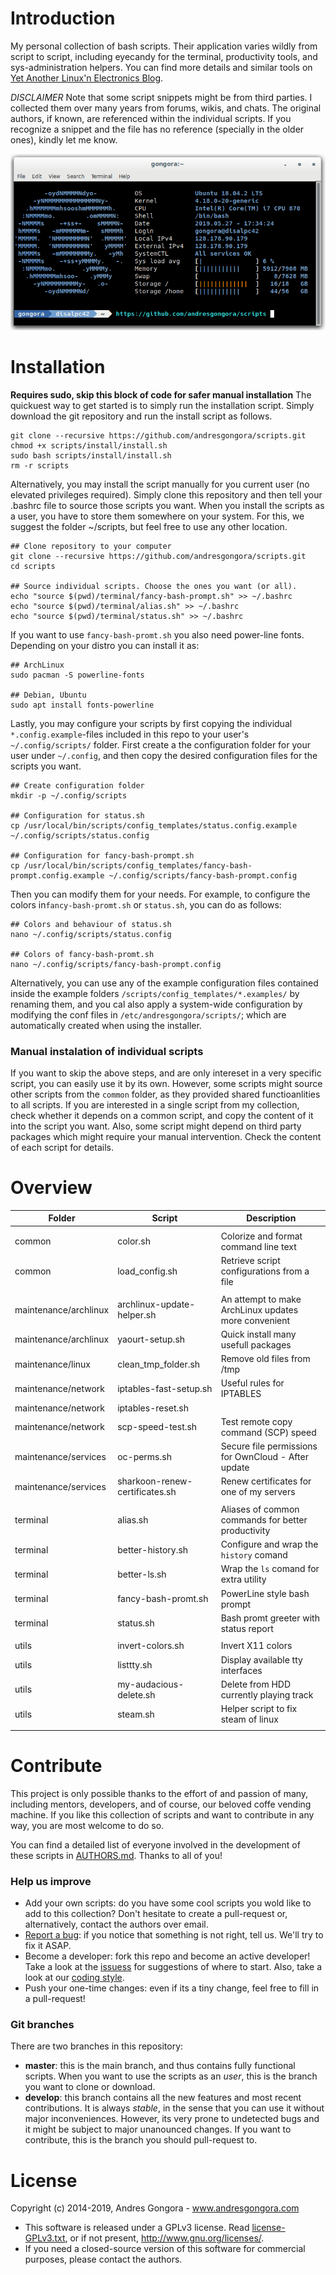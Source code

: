 <!--------------------------------------+-------------------------------------->
#                                  Introduction
<!--------------------------------------+-------------------------------------->
My personal collection of bash scripts. Their application varies wildly from
script to script, including eyecandy for the terminal, productivity tools,
and sys-administration helpers. You can find more details and similar tools on
[Yet Another Linux'n Electronics Blog](https://yalneb.blogspot.com/).


*DISCLAIMER*
Note that some script snippets might be from third parties.
I collected them over many years from forums, wikis, and chats.
The original authors, if known, are referenced within the individual scripts.
If you recognize a snippet and the file has no reference
(specially in the older ones), kindly let me know.


![Example with status.sh and fancy-bash-prompt.sh](doc/screenshot.png)





<!--------------------------------------+-------------------------------------->
#                                  Installation
<!--------------------------------------+-------------------------------------->

**Requires sudo, skip this block of code for safer manual installation** 
The quickuest way to get started is to simply run the installation script.
Simply download the git repository and run the install script as follows.
```
git clone --recursive https://github.com/andresgongora/scripts.git
chmod +x scripts/install/install.sh
sudo bash scripts/install/install.sh
rm -r scripts
```


Alternatively, you may install the script manually for you current user
(no elevated privileges required). Simply clone this repository and then tell your .bashrc file to source those scripts you want. When you install the scripts as a user, you have to store them somewhere on your system. For this, we suggest the folder ~/scripts, but feel free to use any other location.
```
## Clone repository to your computer
git clone --recursive https://github.com/andresgongora/scripts.git
cd scripts

## Source individual scripts. Choose the ones you want (or all).
echo "source $(pwd)/terminal/fancy-bash-prompt.sh" >> ~/.bashrc
echo "source $(pwd)/terminal/alias.sh" >> ~/.bashrc
echo "source $(pwd)/terminal/status.sh" >> ~/.bashrc
```


If you want to use `fancy-bash-promt.sh` you also need power-line fonts.
Depending on your distro you can install it as:
```
## ArchLinux
sudo pacman -S powerline-fonts

## Debian, Ubuntu
sudo apt install fonts-powerline
```


Lastly, you may configure your scripts by first copying the individual
`*.config.example`-files included in this repo to your user's 
`~/.config/scripts/` folder. First create a the configuration folder
for your user under `~/.config`, and then copy the desired configuration files
for the scripts you want.
```
## Create configuration folder
mkdir -p ~/.config/scripts

## Configuration for status.sh
cp /usr/local/bin/scripts/config_templates/status.config.example ~/.config/scripts/status.config

## Configuration for fancy-bash-prompt.sh
cp /usr/local/bin/scripts/config_templates/fancy-bash-prompt.config.example ~/.config/scripts/fancy-bash-prompt.config
```


Then you can modify them for your needs. For example, to configure
the colors in`fancy-bash-promt.sh` or `status.sh`, you can do as follows:
```
## Colors and behaviour of status.sh
nano ~/.config/scripts/status.config

## Colors of fancy-bash-promt.sh
nano ~/.config/scripts/fancy-bash-prompt.config
```


Alternatively, you can use any of the example configuration files contained
inside the example folders `/scripts/config_templates/*.examples/` by renaming
them, and you cal also apply a system-wide configuration by modifying the conf
files in `/etc/andresgongora/scripts/`; which are automatically created when
using the installer.




### Manual instalation of individual scripts
If you want to skip the above steps, and are only intereset in a very
specific script, you can easily use it by its own.
However, some scripts might source other scripts from the `common` folder,
as they provided shared functioanlities to all scripts. If you are interested
in a single script from my collection, check whether it depends on a common
script, and copy the content of it into the script you want.
Also, some script might depend on third party packages which might require
your manual intervention. Check the content of each script for details.






<!--------------------------------------+-------------------------------------->
#                                    Overview
<!--------------------------------------+-------------------------------------->

| Folder                	| Script                         	| Description                                          	|
|-----------------------	|--------------------------------	|------------------------------------------------------	|
|                       	|                                	|                                                      	|
| common                      	| color.sh                           	| Colorize and format command line text                	|
| common                      	| load_config.sh                      	| Retrieve script configurations from a file        	|
|                       	|                                	|                                                      	|
| maintenance/archlinux 	| archlinux-update-helper.sh     	| An attempt to make ArchLinux updates more convenient 	|
| maintenance/archlinux 	| yaourt-setup.sh               	| Quick install many usefull packages                  	|
| maintenance/linux     	| clean_tmp_folder.sh            	| Remove old files from /tmp                           	|
| maintenance/network   	| iptables-fast-setup.sh         	| Useful rules for IPTABLES                            	|
| maintenance/network   	| iptables-reset.sh              	|                                                      	|
| maintenance/network   	| scp-speed-test.sh              	| Test remote copy command (SCP) speed                 	|
| maintenance/services  	| oc-perms.sh                    	| Secure file permissions for OwnCloud - After update  	|
| maintenance/services  	| sharkoon-renew-certificates.sh 	| Renew certificates for one of my servers             	|
|                       	|                                	|                                                      	|
| terminal              	| alias.sh                      	| Aliases of common commands for better productivity   	|
| terminal              	| better-history.sh                   	| Configure and wrap the `history` comand             	|
| terminal              	| better-ls.sh                   	| Wrap the `ls` comand for extra utility              	|
| terminal              	| fancy-bash-promt.sh            	| PowerLine style bash prompt                           |
| terminal              	| status.sh                      	| Bash promt greeter with status report               	|
|                       	|                                	|                                                      	|
| utils                    	| invert-colors.sh                 	| Invert X11 colors                                    	|
| utils                    	| listtty.sh                        	| Display available tty interfaces                     	|
| utils                    	| my-audacious-delete.sh            	| Delete from HDD currently playing track              	|
| utils                    	| steam.sh                          	| Helper script to fix steam of linux                  	|
|                       	|                                	|                                                      	|






<!--------------------------------------+-------------------------------------->
#                                   Contribute
<!--------------------------------------+-------------------------------------->

This project is only possible thanks to the effort of and passion of many, 
including mentors, developers, and of course, our beloved coffe vending machine.
If you like this collection of scripts and want to contribute in any way,
you are most welcome to do so.

You can find a detailed list of everyone involved in the development of
these scripts in [AUTHORS.md](AUTHORS.md). Thanks to all of you!



### Help us improve

* Add your own scripts: do you have some cool scripts you wold like to 
  add to this collection? Don't hesitate to create a pull-request or,
  alternatively, contact the authors over email.
* [Report a bug](https://github.com/andresgongora/scripts/issues): 
  if you notice that something is not right, tell us. 
  We'll try to fix it ASAP.
* Become a developer: fork this repo and become an active developer!
  Take a look at the [issuess](https://github.com/andresgongora/scripts/issues)
  for suggestions of where to start. Also, take a look at our 
  [coding style](coding_style.md).
* Push your one-time changes: even if its a tiny change, 
  feel free to fill in a pull-request!



### Git branches

There are two branches in this repository:

* **master**: this is the main branch, and thus contains fully functional 
  scripts. When you want to use the scripts as an _user_, 
  this is the branch you want to clone or download.
* **develop**: this branch contains all the new features and most recent 
  contributions. It is always _stable_, in the sense that you can use it
  without major inconveniences. 
  However, its very prone to undetected bugs and it might be subject to major
  unanounced changes. If you want to contribute, this is the branch 
  you should pull-request to.






<!--------------------------------------+-------------------------------------->
#                                    License
<!--------------------------------------+-------------------------------------->

Copyright (c) 2014-2019, Andres Gongora - www.andresgongora.com

* This software is released under a GPLv3 license.
  Read [license-GPLv3.txt](LICENSE),
  or if not present, <http://www.gnu.org/licenses/>.
* If you need a closed-source version of this software
  for commercial purposes, please contact the authors.

